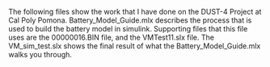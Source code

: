 The following files show the work that I have done on the DUST-4 Project at Cal Poly Pomona. 
Battery_Model_Guide.mlx describes the process that is used to build the battery model in simulink. Supporting files that this file uses are the 00000016.BIN file, and the VMTest11.slx file.
The VM_sim_test.slx shows the final result of what the Battery_Model_Guide.mlx walks you through. 
